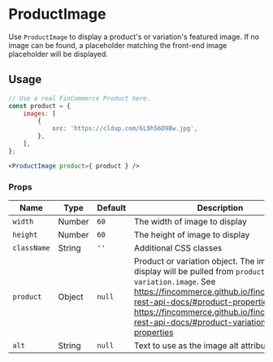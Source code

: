 ProductImage
===

Use `ProductImage` to display a product's or variation's featured image.
If no image can be found, a placeholder matching the front-end image
placeholder will be displayed.

## Usage

```jsx
// Use a real FinCommerce Product here.
const product = {
	images: [
		{
			src: 'https://cldup.com/6L9h56D9Bw.jpg',
		},
	],
};

<ProductImage product={ product } />
```

### Props

Name | Type | Default | Description
--- | --- | --- | ---
`width` | Number | `60` | The width of image to display
`height` | Number | `60` | The height of image to display
`className` | String | `''` | Additional CSS classes
`product` | Object | `null` | Product or variation object. The image to display will be pulled from `product.images` or `variation.image`. See https://fincommerce.github.io/fincommerce-rest-api-docs/#product-properties and https://fincommerce.github.io/fincommerce-rest-api-docs/#product-variation-properties
`alt` | String | `null` | Text to use as the image alt attribute
